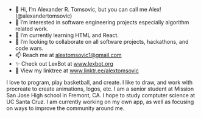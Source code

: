 - 👋 Hi, I’m Alexander R. Tomsovic, but you can call me Alex! (@alexandertomsovic)
- 👀 I’m interested in software engineering projects especially algorithm related work. 
- 🌱 I’m currently learning HTML and React. 
- 💞️ I’m looking to collaborate on all software projects, hackathons, and code wars.
- 📫 Reach me at alextomsovic1@gmail.com
- ✨ Check out LexBot at www.lexbot.org 
- 👾 View my linktree at www.linktr.ee/alextomsovic

I love to program, play basketball, and create. I like to draw, and work with procreate to create animations, logos, etc.
I am a senior student at Mission San Jose High school in Fremont, CA. I hope to study comptuter science at UC Santa Cruz. I am currently working on my own app, as well as focusing on ways to improve the community around me. 
